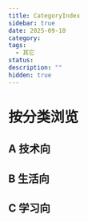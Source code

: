 ```yaml
---
title: CategoryIndex
sidebar: true
date: 2025-09-10
category:
tags:
  - 其它
status:
description: ""
hidden: true
---
```

# 按分类浏览

## A 技术向
## B 生活向
## C 学习向